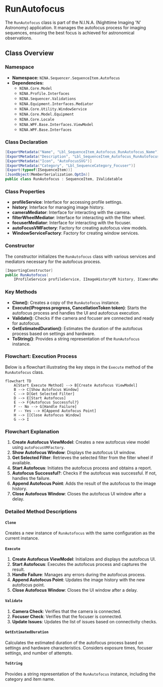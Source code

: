 # RunAutofocus

The `RunAutofocus` class is part of the N.I.N.A. (Nighttime Imaging 'N' Astronomy) application. It manages the autofocus process for imaging sequences, ensuring the best focus is achieved for astronomical observations.

## Class Overview

### Namespace

- **Namespace:** `NINA.Sequencer.SequenceItem.Autofocus`
- **Dependencies:**
  - `NINA.Core.Model`
  - `NINA.Profile.Interfaces`
  - `NINA.Sequencer.Validations`
  - `NINA.Equipment.Interfaces.Mediator`
  - `NINA.Core.Utility.WindowService`
  - `NINA.Core.Model.Equipment`
  - `NINA.Core.Locale`
  - `NINA.WPF.Base.Interfaces.ViewModel`
  - `NINA.WPF.Base.Interfaces`

### Class Declaration

```csharp
[ExportMetadata("Name", "Lbl_SequenceItem_Autofocus_RunAutofocus_Name")]
[ExportMetadata("Description", "Lbl_SequenceItem_Autofocus_RunAutofocus_Description")]
[ExportMetadata("Icon", "AutoFocusSVG")]
[ExportMetadata("Category", "Lbl_SequenceCategory_Focuser")]
[Export(typeof(ISequenceItem))]
[JsonObject(MemberSerialization.OptIn)]
public class RunAutofocus : SequenceItem, IValidatable
```

### Class Properties

- **profileService**: Interface for accessing profile settings.
- **history**: Interface for managing image history.
- **cameraMediator**: Interface for interacting with the camera.
- **filterWheelMediator**: Interface for interacting with the filter wheel.
- **focuserMediator**: Interface for interacting with the focuser.
- **autoFocusVMFactory**: Factory for creating autofocus view models.
- **WindowServiceFactory**: Factory for creating window services.

### Constructor

The constructor initializes the `RunAutofocus` class with various services and mediators necessary for the autofocus process.

```csharp
[ImportingConstructor]
public RunAutofocus(
    IProfileService profileService, IImageHistoryVM history, ICameraMediator cameraMediator, IFilterWheelMediator filterWheelMediator, IFocuserMediator focuserMediator, IAutoFocusVMFactory autoFocusVMFactory)
```

### Key Methods

- **Clone()**: Creates a copy of the `RunAutofocus` instance.
- **Execute(IProgress<ApplicationStatus> progress, CancellationToken token)**: Starts the autofocus process and handles the UI and autofocus execution.
- **Validate()**: Checks if the camera and focuser are connected and ready for autofocus.
- **GetEstimatedDuration()**: Estimates the duration of the autofocus process based on settings and hardware.
- **ToString()**: Provides a string representation of the `RunAutofocus` instance.

### Flowchart: Execution Process

Below is a flowchart illustrating the key steps in the `Execute` method of the `RunAutofocus` class.

```mermaid
flowchart TD
    A[Start Execute Method] --> B[Create Autofocus ViewModel]
    B --> C[Show Autofocus Window]
    C --> D[Get Selected Filter]
    D --> E[Start Autofocus]
    E --> F{Autofocus Successful?}
    F -- No --> G[Handle Failure]
    F -- Yes --> H[Append Autofocus Point]
    H --> I[Close Autofocus Window]
    G --> I
```

### Flowchart Explanation

1. **Create Autofocus ViewModel**: Creates a new autofocus view model using `autoFocusVMFactory`.
2. **Show Autofocus Window**: Displays the autofocus UI window.
3. **Get Selected Filter**: Retrieves the selected filter from the filter wheel if available.
4. **Start Autofocus**: Initiates the autofocus process and obtains a report.
5. **Autofocus Successful?**: Checks if the autofocus was successful. If not, handles the failure.
6. **Append Autofocus Point**: Adds the result of the autofocus to the image history.
7. **Close Autofocus Window**: Closes the autofocus UI window after a delay.

### Detailed Method Descriptions

#### `Clone`

Creates a new instance of `RunAutofocus` with the same configuration as the current instance.

#### `Execute`

1. **Create Autofocus ViewModel**: Initializes and displays the autofocus UI.
2. **Start Autofocus**: Executes the autofocus process and captures the result.
3. **Handle Failure**: Manages any errors during the autofocus process.
4. **Append Autofocus Point**: Updates the image history with the new autofocus point.
5. **Close Autofocus Window**: Closes the UI window after a delay.

#### `Validate`

1. **Camera Check**: Verifies that the camera is connected.
2. **Focuser Check**: Verifies that the focuser is connected.
3. **Update Issues**: Updates the list of issues based on connectivity checks.

#### `GetEstimatedDuration`

Calculates the estimated duration of the autofocus process based on settings and hardware characteristics. Considers exposure times, focuser settings, and number of attempts.

#### `ToString`

Provides a string representation of the `RunAutofocus` instance, including the category and item name.
